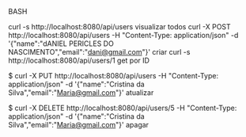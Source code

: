 BASH 

curl -s http://localhost:8080/api/users visualizar todos
curl -X POST http://localhost:8080/api/users -H "Content-Type: application/json" -d '{"name":"dANIEL PERICLES DO NASCIMENTO","email":"dani@gmail.com"}' criar
curl -s http://localhost:8080/api/users/1 get por ID

$ curl -X PUT http://localhost:8080/api/users -H "Content-Type: application/json" -d '{"name":"Cristina da Silva","email":"Maria@gmail.com"}' atualizar


$ curl -X DELETE http://localhost:8080/api/users/5 -H "Content-Type: application/json" -d '{"name":"Cristina da Silva","email":"Maria@gmail.com"}' apagar
